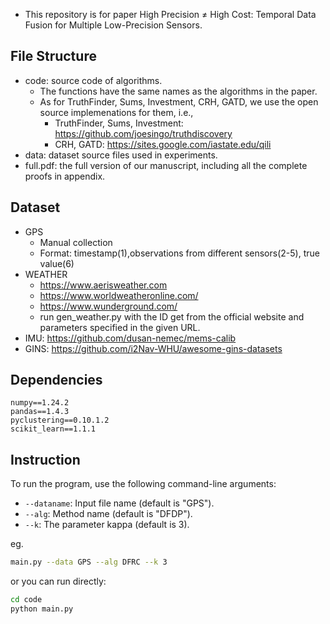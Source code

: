 - This repository is for paper High Precision $\neq$ High Cost: Temporal Data Fusion for Multiple Low-Precision Sensors.

## File Structure

- code: source code of algorithms.
  - The functions have the same names as the algorithms in the paper.
  - As for TruthFinder, Sums, Investment, CRH, GATD, we use the open source implemenations for them, i.e.,
    - TruthFinder, Sums, Investment: https://github.com/joesingo/truthdiscovery
    - CRH, GATD: https://sites.google.com/iastate.edu/qili
- data: dataset source files used in experiments.
- full.pdf: the full version of our manuscript, including all the complete proofs in appendix.

## Dataset

- GPS
  - Manual collection
  - Format: timestamp(1),observations from different sensors(2-5), true value(6)
- WEATHER
  - https://www.aerisweather.com
  - https://www.worldweatheronline.com/
  - https://www.wunderground.com/
  - run gen_weather.py with the ID get from the official website and parameters specified in the given URL.
- IMU: https://github.com/dusan-nemec/mems-calib
- GINS: https://github.com/i2Nav-WHU/awesome-gins-datasets

## Dependencies

```
numpy==1.24.2
pandas==1.4.3
pyclustering==0.10.1.2
scikit_learn==1.1.1

```

## Instruction

To run the program, use the following command-line arguments:

- `--dataname`: Input file name (default is "GPS").
- `--alg`: Method name (default is "DFDP").
- `--k`: The parameter kappa (default is 3).

eg.

```bash
main.py --data GPS --alg DFRC --k 3
```

or you can run directly:

```sh
cd code
python main.py
```
